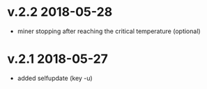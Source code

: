 # v.2.2   2018-05-28
- miner stopping after reaching the critical temperature (optional)
# v.2.1   2018-05-27
- added selfupdate (key -u)
